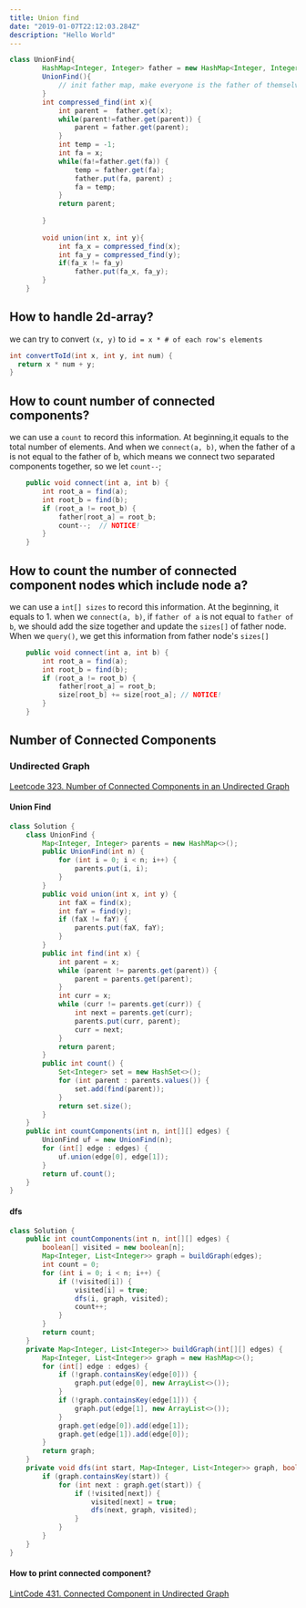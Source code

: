 ```yaml
---
title: Union find 
date: "2019-01-07T22:12:03.284Z"
description: "Hello World"
---
```


```java
class UnionFind{
        HashMap<Integer, Integer> father = new HashMap<Integer, Integer>();
        UnionFind(){
            // init father map, make everyone is the father of themselves.
        }
        int compressed_find(int x){
            int parent =  father.get(x);
            while(parent!=father.get(parent)) {
                parent = father.get(parent);
            }
            int temp = -1;
            int fa = x;
            while(fa!=father.get(fa)) {
                temp = father.get(fa);
                father.put(fa, parent) ;
                fa = temp;
            }
            return parent;
                
        }
        
        void union(int x, int y){
            int fa_x = compressed_find(x);
            int fa_y = compressed_find(y);
            if(fa_x != fa_y)
                father.put(fa_x, fa_y);
        }
    }
```

## How to handle 2d-array?
we can try to convert `(x, y)` to `id = x * # of each row's elements`
```java
int convertToId(int x, int y, int num) {
  return x * num + y;
}
```
## How to count number of connected components?
we can use a `count` to record this information. At beginning,it equals to the total number of elements. And when we `connect(a, b)`, when the father of a is not equal to the father of b, which means we connect two separated components together, so we let `count--`;
```java
    public void connect(int a, int b) {
        int root_a = find(a);
        int root_b = find(b);
        if (root_a != root_b) {
            father[root_a] = root_b;
            count--;  // NOTICE!
        }
    }
``` 
## How to count the number of connected component nodes which include node a?
we can use a `int[] sizes` to record this information. At the beginning, it equals to 1. when we `connect(a, b)`, if `father of a` is not equal to `father of b`,  we should add the size together and update the `sizes[]` of father node. When we `query()`, we get this information from father node's `sizes[]`
```java
    public void connect(int a, int b) {
        int root_a = find(a);
        int root_b = find(b);
        if (root_a != root_b) {
            father[root_a] = root_b;
            size[root_b] += size[root_a]; // NOTICE!
        }
    }
```


## Number of Connected Components
### Undirected Graph
[Leetcode 323. Number of Connected Components in an Undirected Graph](https://leetcode.com/problems/number-of-connected-components-in-an-undirected-graph/)
#### Union Find
```java
class Solution {
    class UnionFind {
        Map<Integer, Integer> parents = new HashMap<>();
        public UnionFind(int n) {
            for (int i = 0; i < n; i++) {
                parents.put(i, i);
            }
        }
        public void union(int x, int y) {
            int faX = find(x);
            int faY = find(y);
            if (faX != faY) {
                parents.put(faX, faY);
            }
        }
        public int find(int x) {
            int parent = x;
            while (parent != parents.get(parent)) {
                parent = parents.get(parent);
            }
            int curr = x;
            while (curr != parents.get(curr)) {
                int next = parents.get(curr);
                parents.put(curr, parent);
                curr = next;
            }
            return parent;
        }
        public int count() {
            Set<Integer> set = new HashSet<>();
            for (int parent : parents.values()) {
                set.add(find(parent));
            }
            return set.size();
        }
    }
    public int countComponents(int n, int[][] edges) {
        UnionFind uf = new UnionFind(n);
        for (int[] edge : edges) {
            uf.union(edge[0], edge[1]);
        }
        return uf.count();
    }
}
```
#### dfs
```java
class Solution {
    public int countComponents(int n, int[][] edges) {
        boolean[] visited = new boolean[n];
        Map<Integer, List<Integer>> graph = buildGraph(edges);
        int count = 0;
        for (int i = 0; i < n; i++) {
            if (!visited[i]) {
                visited[i] = true;
                dfs(i, graph, visited);
                count++;
            }
        }
        return count;
    }
    private Map<Integer, List<Integer>> buildGraph(int[][] edges) {
        Map<Integer, List<Integer>> graph = new HashMap<>();
        for (int[] edge : edges) {
            if (!graph.containsKey(edge[0])) {
                graph.put(edge[0], new ArrayList<>());
            }
            if (!graph.containsKey(edge[1])) {
                graph.put(edge[1], new ArrayList<>());
            }
            graph.get(edge[0]).add(edge[1]);
            graph.get(edge[1]).add(edge[0]);
        }
        return graph;
    }
    private void dfs(int start, Map<Integer, List<Integer>> graph, boolean[] visited) {
        if (graph.containsKey(start)) {
            for (int next : graph.get(start)) {
                if (!visited[next]) {
                    visited[next] = true;
                    dfs(next, graph, visited);
                }
            }
        }
    }
}
```
#### How to print connected component?
[LintCode 431. Connected Component in Undirected Graph
](https://www.lintcode.com/problem/connected-component-in-undirected-graph/description)